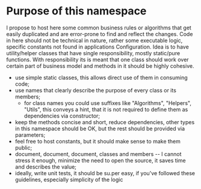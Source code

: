 # Purpose of this namespace

I propose to host here some common business rules or algorithms that get easily duplicated and are error-prone to find
and reflect the changes. Code in here should not be technical in nature, rather some executable logic, specific
constants not found in applications Configuration. Idea is to have utility/helper classes that have single
responsibility, mostly static/pure functions. With responsibility its is meant that one class should work over certain
part of business model and methods in it should be highly cohesive.

* use simple static classes, this allows direct use of them in consuming code;
* use names that clearly describe the purpose of every class or its members;
   * for class names you could use suffixes like "Algorithms", "Helpers", "Utils", this conveys a hint, that it is not 
required to define them as dependencies via constructor; 
* keep the methods concise and short, reduce dependencies, other types in this namespace should be OK, but the rest 
should be provided via parameters;
* feel free to host constants, but it should make sense to make them public;
* document, document, document, classes and members -- I cannot stress it enough, minimize the need to open the source,
  it saves time and describes the value;
* ideally, write unit tests, it should be su.per easy, if you've followed these guidelines, especially simplicity of 
 the logic
